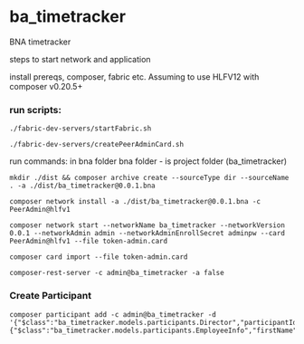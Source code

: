 # ba_timetracker

BNA timetracker

steps to start network and application

 install prereqs, composer, fabric etc.
 Assuming to use HLFV12 with composer v0.20.5+

 ### run scripts:
    ./fabric-dev-servers/startFabric.sh

    ./fabric-dev-servers/createPeerAdminCard.sh


 run commands: in bna folder 
    bna folder - is project folder (ba_timetracker) 

    mkdir ./dist && composer archive create --sourceType dir --sourceName . -a ./dist/ba_timetracker@0.0.1.bna

    composer network install -a ./dist/ba_timetracker@0.0.1.bna -c PeerAdmin@hlfv1
 
    composer network start --networkName ba_timetracker --networkVersion 0.0.1 --networkAdmin admin --networkAdminEnrollSecret adminpw --card PeerAdmin@hlfv1 --file token-admin.card

    composer card import --file token-admin.card

    composer-rest-server -c admin@ba_timetracker -a false

### Create Participant 
    composer participant add -c admin@ba_timetracker -d '{"$class":"ba_timetracker.models.participants.Director","participantId":"timeHolder1","EmployeeInfo":{"$class":"ba_timetracker.models.participants.EmployeeInfo","firstName":"Jon","lastName":"Smith"}}'

